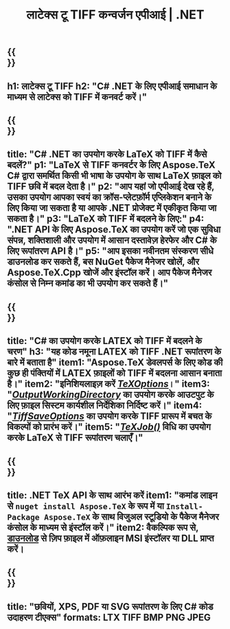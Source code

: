 ﻿---
translation: true
template: /_templates/_conversion-child-net.md
title: "लाटेक्स टू TIFF कन्वर्जन एपीआई | .NET"
description: "लाटेक्स से TIFF रूपांतरण कार्यक्षमता। इस ऑन-प्रिमाइसेस .NET लाइब्रेरी को अपने प्रोजेक्ट में एकीकृत करें या LaTeX को TIFF में बदलने के लिए क्रॉस-प्लेटफ़ॉर्म एप्लिकेशन का उपयोग करें।"
keywords: "लेटेक्स टू टिफ एपीआई नेट, लेटेक्स 2 टीआईएफ C# को एकीकृत करता है"
url: /net/conversion/latex-to-tiff/
family: tex
platformtag: net
feature: conversion
informat: LATEX
outformat: TIFF
otherformats: BMP PNG JPEG PDF SVG XPS
---
{{<section banner>}}
---
h1: लाटेक्स टू TIFF
h2: "C# .NET के लिए एपीआई समाधान के माध्यम से लाटेक्स को TIFF में कनवर्ट करें।"
---

{{<section overview>}}
---
title: "C# .NET का उपयोग करके LaTeX को TIFF में कैसे बदलें?"
p1: "LaTeX से TIFF कनवर्टर के लिए Aspose.TeX C# द्वारा समर्थित किसी भी भाषा के उपयोग के साथ LaTeX फ़ाइल को TIFF छवि में बदल देता है।"
p2: "आप यहां जो एपीआई देख रहे हैं, उसका उपयोग आपका स्वयं का क्रॉस-प्लेटफ़ॉर्म एप्लिकेशन बनाने के लिए किया जा सकता है या आपके .NET प्रोजेक्ट में एकीकृत किया जा सकता है।"
p3: "LaTeX को TIFF में बदलने के लिए:"
p4: ".NET API के लिए Aspose.TeX का उपयोग करें जो एक सुविधा संपन्न, शक्तिशाली और उपयोग में आसान दस्तावेज़ हेरफेर और C# के लिए रूपांतरण API है।"
p5: "आप इसका नवीनतम संस्करण सीधे डाउनलोड कर सकते हैं, बस NuGet पैकेज मैनेजर खोलें, और Aspose.TeX.Cpp खोजें और इंस्टॉल करें। आप पैकेज मैनेजर कंसोल से निम्न कमांड का भी उपयोग कर सकते हैं।"
---

{{<section feature1>}}
---
title: "C# का उपयोग करके LATEX को TIFF में बदलने के चरण"
h3: "यह कोड नमूना LATEX को TIFF .NET रूपांतरण के बारे में बताता है"
item1: "Aspose.TeX डेवलपर्स के लिए कोड की कुछ ही पंक्तियों में LATEX फ़ाइलों को TIFF में बदलना आसान बनाता है।"
item2: "इनिशियलाइज़ करें [*TeXOptions*](https://reference.aspose.com/tex/net/aspose.tex/texoptions/)।"
item3: "[*OutputWorkingDirectory*](https://reference.aspose.com/tex/net/aspose.tex/texoptions/outputworkingdirectory/) का उपयोग करके आउटपुट के लिए फ़ाइल सिस्टम कार्यशील निर्देशिका निर्दिष्ट करें।"
item4: "[*TiffSaveOptions*](https://reference.aspose.com/tex/net/aspose.tex.presentation.image/tiffsaveoptions/) का उपयोग करके TIFF प्रारूप में बचत के विकल्पों को प्रारंभ करें।"
item5: "[*TeXJob()*](https://reference.aspose.com/tex/net/aspose.tex/texjob/) विधि का उपयोग करके LaTeX से TIFF रूपांतरण चलाएँ।"
---

{{<section feature2>}}
---
title: .NET TeX API के साथ आरंभ करें
item1: "कमांड लाइन से ```nuget install Aspose.TeX``` के रूप में या ```Install-Package Aspose.TeX``` के साथ विजुअल स्टूडियो के पैकेज मैनेजर कंसोल के माध्यम से इंस्टॉल करें।"
item2: वैकल्पिक रूप से, [डाउनलोड](https://downloads.aspose.com/tex/net) से ज़िप फ़ाइल में ऑफ़लाइन MSI इंस्टॉलर या DLL प्राप्त करें।
---

{{<section widget>}}
---
title: "छवियों, XPS, PDF या SVG रूपांतरण के लिए C# कोड उदाहरण टीएक्स"
formats: LTX TIFF BMP PNG JPEG
---